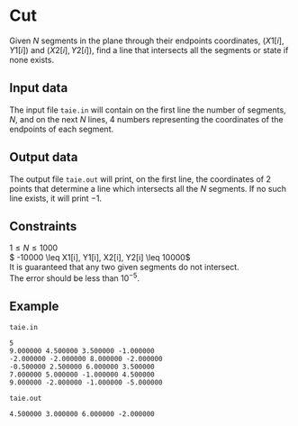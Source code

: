# Cut

Given $N$ segments in the plane through their endpoints coordinates, $(X1[i], Y1[i])$ and $(X2[i], Y2[i])$, find a line that intersects all the segments or state if none exists.

## Input data

The input file `taie.in` will contain on the first line the number of segments, $N$, and on the next $N$ lines, 4 numbers representing the coordinates of the endpoints of each segment.

## Output data

The output file `taie.out` will print, on the first line, the coordinates of 2 points that determine a line which intersects all the $N$ segments. If no such line exists, it will print $-1$.

## Constraints

$1 \leq N \leq 1000$   
$ -10000 \leq X1[i], Y1[i], X2[i], Y2[i] \leq 10000$  
It is guaranteed that any two given segments do not intersect.  
The error should be less than $10^{-5}$.

## Example

`taie.in`  
```
5
9.000000 4.500000 3.500000 -1.000000
-2.000000 -2.000000 8.000000 -2.000000
-0.500000 2.500000 6.000000 3.500000
7.000000 5.000000 -1.000000 4.500000
9.000000 -2.000000 -1.000000 -5.000000
```

`taie.out`  
```
4.500000 3.000000 6.000000 -2.000000
```
